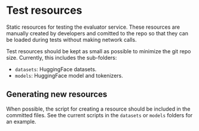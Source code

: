 # Test resources

Static resources for testing the evaluator service. These resources are manually created by
developers and comitted to the repo so that they can be loaded during tests without making network
calls.

Test resources should be kept as small as possible to minimize the git repo size. Currently, this
includes the sub-folders:

- `datasets`: HuggingFace datasets.
- `models`: HuggingFace model and tokenizers.

## Generating new resources

When possible, the script for creating a resource should be included in the committed files. See the
current scripts in the `datasets` or `models` folders for an example.
